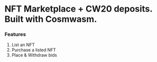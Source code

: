# NFT Marketplace + CW20 deposits. Built with Cosmwasm.

### Features

1. List an NFT
2. Purchase a listed NFT
3. Place & Withdraw bids
